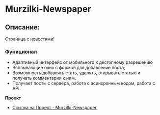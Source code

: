 # Murzilki-Newspaper
## Описание:
  Страница с новостями!

### Функционал
* Адаптивный интерфейс от мобильного к дестопному разрешению
* Всплывающие окно с формой для добавление поста;
* Возможность добавлять стать, удалять, открывать статью и получать комментарии к ним.
* Получает посты с сервера, работа с асинхронным кодом, работа с API.


**Проект**

* [Ссылка на Проект - Murzilki-Newspaper](https://alexander0798.github.io/Murzilki-Newspaper/)
